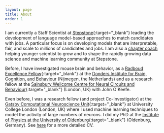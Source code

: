 ```yaml
---
layout: page
title: About
order: 1
---
```


I am currently a Staff Scientist at [Stepstone](https://www.thestepstonegroup.com/en/){:target="_blank"} leading the development of language model-based approaches to match candidates with jobs. A particular focus is on developing models that are interpretable, fair, and scale to millions of candidates and jobs. I am also a [chapter coach](https://medium.com/stepstone-tech/yet-another-chapter-story-bcd51f40dbac) helping younger scientist to grow and to shape the rapidly growing data science and machine learning community at Stepstone.

Before, I have investigated mouse brain and behavior, as a [Radboud Excellence Fellow](https://www.ru.nl/excellence/){:target="_blank"}
at the [Donders Institute for Brain, Cognition, and Behaviour](https://www.ru.nl/donders/)
(Nijmegen, the Netherlands) and	as a research fellow at the [Sainsbury Wellcome Centre for
Neural Circuits and Behaviour](https://www.sainsburywellcome.org){:target="_blank"}
(London, UK) with John O'Keefe.

Even before, I was a research fellow (and project Co-Investigator) at the
[Gatsby Computational Neuroscience Unit](http://www.gatsby.ucl.ac.uk/){:target="_blank"}
at University College London (London, UK) where I used machine learning techniques to model the activity of large numbers of neurons. I did my PhD at the [Institute of Physics at the University of
Oldenburg](https://uol.de/en/physics/){:target="_blank"} (Oldenburg, Germany).
See [here](/cv/index.html) for a more detailed CV.
